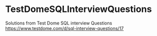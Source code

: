 # TestDomeSQLInterviewQuestions
Solutions from Test Dome SQL interview Questions https://www.testdome.com/d/sql-interview-questions/17
